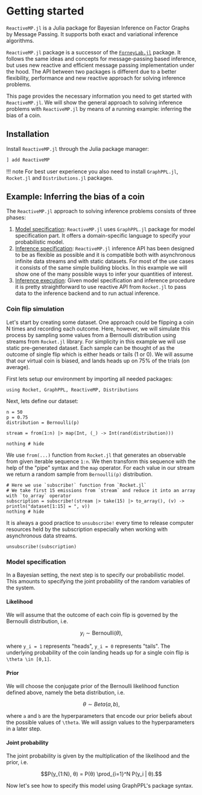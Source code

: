 # Getting started

`ReactiveMP.jl` is a Julia package for Bayesian Inference on Factor Graphs by Message Passing. It supports both exact and variational inference algorithms.

`ReactiveMP.jl` package is a successor of the [`ForneyLab.jl`](https://github.com/biaslab/ForneyLab.jl) package. It follows the same ideas and concepts for message-passing based inference, but uses new reactive and efficient message passing implementation under the hood. The API between two packages is different due to a better flexibility, performance and new reactive approach for solving inference problems.

This page provides the necessary information you need to get started with `ReactiveMP.jl`. We will show the general approach to solving inference problems with `ReactiveMP.jl` by means of a running example: inferring the bias of a coin.

## Installation

Install `ReactiveMP.jl` through the Julia package manager:
```julia
] add ReactiveMP
```

!!! note
    For best user experience you also need to install `GraphPPL.jl`, `Rocket.jl` and `Distributions.jl` packages.

## Example: Inferring the bias of a coin
The `ReactiveMP.jl` approach to solving inference problems consists of three phases:

1. [Model specification](@ref): `ReactiveMP.jl` uses `GraphPPL.jl` package for model specification part. It offers a domain-specific language to specify your probabilistic model.
2. [Inference specification](@ref): `ReactiveMP.jl` inference API has been designed to be as flexible as possible and it is compatible both with asynchronous infinite data streams and with static datasets. For most of the use cases it consists of the same simple building blocks. In this example we will show one of the many possible ways to infer your quantities of interest.
3. [Inference execution](@ref): Given model specification and inference procedure it is pretty straightforward to use reactive API from `Rocket.jl` to pass data to the inference backend and to run actual inference.

### Coin flip simulation
Let's start by creating some dataset. One approach could be flipping a coin N times and recording each outcome. Here, however, we will simulate this process by sampling some values from a Bernoulli distribution using streams from `Rocket.jl` library. For simplicity in this example we will use static pre-generated dataset. Each sample can be thought of as the outcome of single flip which is either heads or tails (1 or 0). We will assume that our virtual coin is biased, and lands heads up on 75% of the trials (on average).

First lets setup our environment by importing all needed packages:

```@example coin
using Rocket, GraphPPL, ReactiveMP, Distributions
```

Next, lets define our dataset:

```@example coin
n = 50
p = 0.75
distribution = Bernoulli(p)

stream = from(1:n) |> map(Int, (_) -> Int(rand(distribution)))

nothing # hide
```

We use `from(...)` function from `Rocket.jl` that generates an observable from given iterable sequence `1:n`. We then transform this sequence with the help of the "pipe" syntax and the `map` operator. For each value in our stream we return a random sample from `Bernoulli(p)` distribution.

```@example coin
# Here we use `subscribe!` function from `Rocket.jl`
# We take first 15 emissions from `stream` and reduce it into an array with `to_array` operator
subscription = subscribe!(stream |> take(15) |> to_array(), (v) -> println("dataset[1:15] = ", v))
nothing # hide
```

It is always a good practice to `unsubscribe!` every time to release computer resources held by the subscription especially when working with asynchronous data streams.

```@example coin
unsubscribe!(subscription)
```

### Model specification

In a Bayesian setting, the next step is to specify our probabilistic model. This amounts to specifying the joint probability of the random variables of the system.

#### Likelihood
We will assume that the outcome of each coin flip is governed by the Bernoulli distribution, i.e.

```math 
y_i \sim \mathrm{Bernoulli}(\theta),
```

where ``y_i = 1`` represents "heads", ``y_i = 0`` represents "tails". The underlying probability of the coin landing heads up for a single coin flip is ``\theta \in [0,1]``.

#### Prior
We will choose the conjugate prior of the Bernoulli likelihood function defined above, namely the beta distribution, i.e.

```math 
\theta \sim Beta(a, b),
```

where ``a`` and ``b`` are the hyperparameters that encode our prior beliefs about the possible values of ``\theta``. We will assign values to the hyperparameters in a later step.   

#### Joint probability
The joint probability is given by the multiplication of the likelihood and the prior, i.e.

```math
P(y_{1:N}, θ) = P(θ) \prod_{i=1}^N P(y_i | θ).
```

Now let's see how to specify this model using GraphPPL's package syntax.